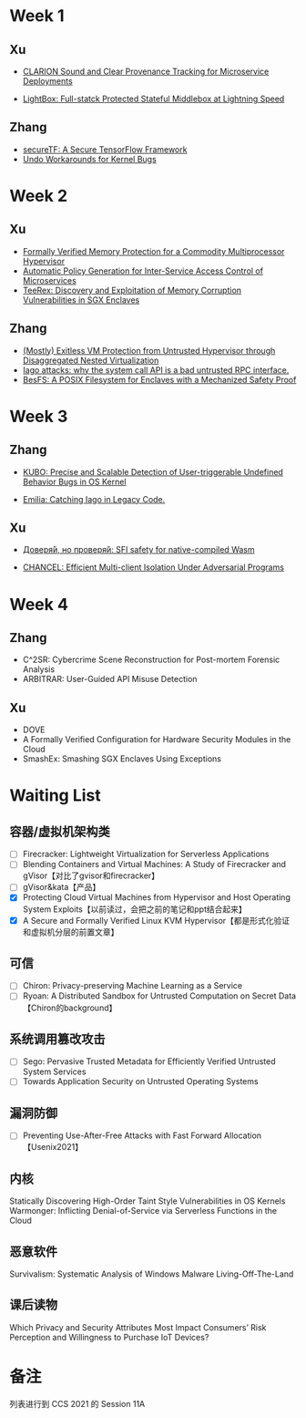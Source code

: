 # Week 1

## Xu

- [CLARION Sound and Clear Provenance Tracking for Microservice Deployments](https://github.com/duowen1/PaperReading/tree/main/CLARION)

- [LightBox: Full-statck Protected Stateful Middlebox at Lightning Speed](https://github.com/duowen1/PaperReading/tree/main/LightBox)

## Zhang

- [secureTF: A Secure TensorFlow Framework](https://github.com/duowen1/PaperReading/tree/main/secureTF)
- [Undo Workarounds for Kernel Bugs](https://github.com/duowen1/PaperReading/tree/main/Undo%20Workarounds%20for%20Kernel%20Bugs)

# Week 2

## Xu

- [Formally Verified Memory Protection for a Commodity Multiprocessor Hypervisor](https://github.com/duowen1/PaperReading/tree/main/SeKVM)
- [Automatic Policy Generation for Inter-Service Access Control of Microservices](https://github.com/duowen1/PaperReading/tree/main/AUTOARMOR)
- [TeeRex: Discovery and Exploitation of Memory Corruption Vulnerabilities in SGX Enclaves](https://github.com/duowen1/PaperReading/tree/main/TeeRex)

## Zhang

- [(Mostly) Exitless VM Protection from Untrusted Hypervisor through Disaggregated Nested Virtualization](https://github.com/duowen1/PaperReading/blob/main/(Mostly)%20Exitless%20VM%20Protection%20from%20Untrusted%20Hypervisor%20through%20Disaggregated%20Nested%20Virtualization/sec20-mi.pdf)
- [Iago attacks: why the system call API is a bad untrusted RPC interface.](https://github.com/duowen1/PaperReading/blob/main/Iago/iago.pdf)
- [BesFS: A POSIX Filesystem for Enclaves with a Mechanized Safety Proof](https://github.com/duowen1/PaperReading/blob/main/BesFS/sec20-shinde.pdf)

# Week 3

## Zhang

- [KUBO: Precise and Scalable Detection of User-triggerable Undefined Behavior Bugs in OS Kernel](https://github.com/duowen1/PaperReading/blob/main/KUBO/ndss2021_1B-5_24461_paper.pdf)

- [Emilia: Catching Iago in Legacy Code.](https://github.com/duowen1/PaperReading/blob/main/Emilia/ndss2021_7B-3_24328_paper.pdf)

## Xu

- [Доверя́й, но проверя́й: SFI safety for native-compiled Wasm](https://github.com/duowen1/PaperReading/tree/main/Wasm)

- [CHANCEL: Efficient Multi-client Isolation Under Adversarial Programs](https://github.com/duowen1/PaperReading/tree/main/CHANCEL)

# Week 4

## Zhang
- C^2SR: Cybercrime Scene Reconstruction for Post-mortem Forensic Analysis
- ARBITRAR: User-Guided API Misuse Detection

## Xu
- DOVE
- A Formally Verified Configuration for Hardware Security Modules in the Cloud
- SmashEx: Smashing SGX Enclaves Using Exceptions

# Waiting List

## 容器/虚拟机架构类

- [ ] Firecracker: Lightweight Virtualization for Serverless Applications
- [ ] Blending Containers and Virtual Machines: A Study of Firecracker and gVisor【对比了gvisor和firecracker】
- [ ] gVisor&kata【产品】
- [x] Protecting Cloud Virtual Machines from  Hypervisor and Host Operating System Exploits【以前读过，会把之前的笔记和ppt结合起来】
- [x] A Secure and Formally Verified Linux KVM Hypervisor【都是形式化验证和虚拟机分层的前置文章】

## 可信

- [ ] Chiron: Privacy-preserving Machine Learning as a Service
- [ ] Ryoan: A Distributed Sandbox for Untrusted Computation on Secret Data【Chiron的background】

## 系统调用篡改攻击

- [ ] Sego: Pervasive Trusted Metadata for Efficiently Verified Untrusted System Services
- [ ] Towards Application Security on Untrusted Operating Systems

## 漏洞防御

- [ ] Preventing Use-After-Free Attacks with Fast Forward Allocation【Usenix2021】

## 内核

Statically Discovering High-Order Taint Style Vulnerabilities in OS Kernels
Warmonger: Inflicting Denial-of-Service via Serverless Functions in the Cloud

## 恶意软件

Survivalism: Systematic Analysis of Windows Malware Living-Off-The-Land

## 课后读物

Which Privacy and Security Attributes Most Impact Consumers’ Risk Perception and Willingness to Purchase IoT Devices?

# 备注
列表进行到 CCS 2021 的 Session 11A